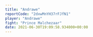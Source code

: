 ```yaml
---
title: "Andrawe"
reportCode: "2dxwMnYH37rFJfN1"
player: "Andrawe"
fight: "Prince Malchezaar"
date: 2021-06-30T19:09:58.934000+00:00
---
```


